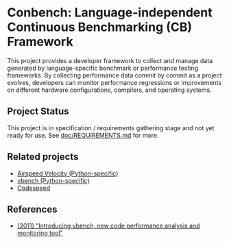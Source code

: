# Conbench: Language-independent Continuous Benchmarking (CB) Framework

This project provides a developer framework to collect and manage data
generated by language-specific benchmark or performance testing frameworks. By
collecting performance data commit by commit as a project evolves, developers
can monitor performance regressions or improvements on different hardware
configurations, compilers, and operating systems.

## Project Status

This project is in specification / requirements gathering stage and not yet
ready for use. See [doc/REQUIREMENTS.md][1] for more.

## Related projects

* [Airspeed Velocity (Python-specific)][2]
* [vbench (Python-specific)][3]
* [Codespeed][4]

## References

* [(2011) "Introducing vbench, new code performance analysis and monitoring tool"][5]

[1]: https://github.com/apache/arrow/blob/master/doc/REQUIREMENTS.md
[2]: https://github.com/airspeed-velocity/asv
[3]: https://github.com/wesm/vbench
[4]: https://github.com/tobami/codespeed
[5]: https://wesmckinney.com/blog/introducing-vbench-new-code-performance-analysis-and-monitoring-tool/